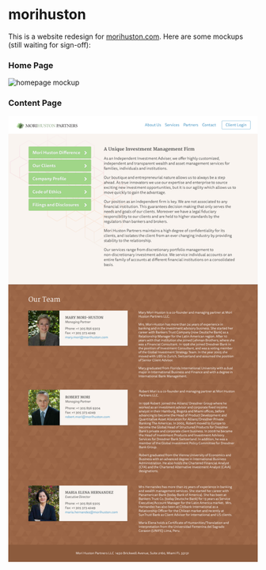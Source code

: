 morihuston
==========

This is a website redesign for <a href="morihuston.com">morihuston.com</a>. Here are some mockups (still waiting for sign-off):

<h3>Home Page</h3>

<img src="design_resources/Mori-Huston_v2.jpg" alt="homepage mockup" /> 

<h3>Content Page</h3>

<img src="design_resources/Mori-Huston_sub_v2.jpg" alt="content page mockup" /> 